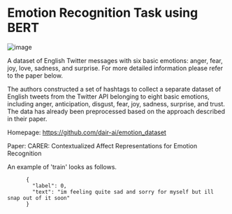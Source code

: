 # Emotion Recognition Task using BERT

![image](https://github.com/areegtarek/Emotion-Dataset-for-Emotion-Recognition-Tasks/assets/46351336/20c2f34b-ed71-4e5e-8463-ebb21407e90a)


A dataset of English Twitter messages with six basic emotions: anger, fear, joy, love, sadness, and surprise. For more detailed information please refer to the paper below.

The authors constructed a set of hashtags to collect a separate dataset of English tweets from the Twitter API belonging to eight basic emotions, including anger, anticipation, disgust, fear, joy, sadness, surprise, and trust. The data has already been preprocessed based on the approach described in their paper.

Homepage: https://github.com/dair-ai/emotion_dataset

Paper: CARER: Contextualized Affect Representations for Emotion Recognition

An example of 'train' looks as follows.

          {
            "label": 0,
            "text": "im feeling quite sad and sorry for myself but ill snap out of it soon"
          }
